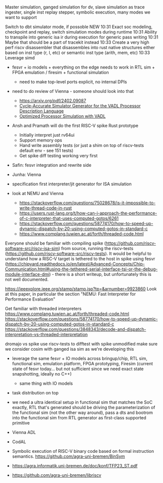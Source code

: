 
Master simulation, ganged simulation for dv, slave simulation as trace ingester, single inst replay stepper, symbolic execution, many modes we want to support

Switch to dbt simulator mode, if possoble
NEW
10:31
Exact soc modeling, checkpoint and replay, switch simulation modes during runtime
10:31
Ability to transpile into generic isa ir during execution for generic pass writing
10:31
Maybe that should be a part of tracekit instead
10:33
Create a very high perf riscv disassembler that disassembles into rust native structures either based on inst type (r, I, etc) or semantic inst type (arith, mem, etc)
10:33
Leverage simd

- fesvr + io models + everything on the edge needs to work in RTL sim + FPGA emulation / firesim + functional simulation
  - need to make top-level ports explicit, no internal DPIs
- need to do review of Vienna - someone should look into that
  - https://arxiv.org/pdf/2402.09087
  - [Cycle-Accurate Simulator Generator for the VADL Processor Description Language](https://repositum.tuwien.at/bitstream/20.500.12708/17053/1/Schuetzenhoefer%20Hermann%20-%202020%20-%20Cycle-Accurate%20simulator%20generator%20for%20the%20VADL...pdf)
  - [Optimized Processor Simulation with VADL](https://repositum.tuwien.at/bitstream/20.500.12708/157928/1/Mihaylov%20Hristo%20-%202023%20-%20Optimised%20Processor%20Simulation%20with%20VADL.pdf)

- Ansh and Pramath will do the first RISC-V spike Rust prototype
  - Initially interpret just rv64ui
  - Support memory ops
  - Hand write assembly tests (or just a shim on top of riscv-tests default env - see 151 tests)
  - Get spike diff testing working very first
- Safin: fesvr integration and rewrite side
- Junha: Vienna


- specification first interpreter/jit generator for ISA simulation
- look at NEMU and Vienna
  - https://stackoverflow.com/questions/75028678/is-it-impossible-to-write-thread-code-in-rust
  - https://users.rust-lang.org/t/how-can-i-approach-the-performance-of-c-interpreter-that-uses-computed-gotos/6261
  - https://stackoverflow.com/questions/58774170/how-to-speed-up-dynamic-dispatch-by-20-using-computed-gotos-in-standard-c
  - https://www.complang.tuwien.ac.at/forth/threaded-code.html

Everyone should be familiar with compiling spike (https://github.com/riscv-software-src/riscv-isa-sim) from source, running the riscv-tests (https://github.com/riscv-software-src/riscv-tests). It would be helpful to understand how a RISC-V target is tethered to the host in spike using fesvr (https://chipyard.readthedocs.io/en/latest/Advanced-Concepts/Chip-Communication.html#using-the-tethered-serial-interface-tsi-or-the-debug-module-interface-dmi) - there is a short writeup, but unfortunately this is not well documented.

https://ieeexplore.ieee.org/stamp/stamp.jsp?tp=&arnumber=9923860
Look at this paper, in particular the section "NEMU: Fast Interpreter for Performance Evaluation"

Get familiar with threaded interpreters
https://www.complang.tuwien.ac.at/forth/threaded-code.html
https://stackoverflow.com/questions/58774170/how-to-speed-up-dynamic-dispatch-by-20-using-computed-gotos-in-standard-c
https://stackoverflow.com/questions/3848343/decode-and-dispatch-interpretation-vs-threaded-interpretation

dromajo vs spike
use riscv-tests to difftest with spike unmodified
make sure we consider cosim with ganged isa sim as we're developing this
- leverage the same fesvr + IO models across bringup/chip, RTL sim, functional sim, emulation platform, FPGA prototyping, Firesim (current state of fesvr today... but not sufficient since we need exact state snapshotting, ideally no C++)
  - same thing with IO models
- task distribution on top
- we need a ultra identical setup in functional sim that matches the SoC exactly, RTL that's generated should be driving the parameterization of the functional sim (not the other way around), pass a dts and bootrom into the functional sim from RTL generator as first-class supported primitive

- Vienna ADL
- CodAL
- Symbolic execution of RISC-V binary code based on formal instruction semantics. https://github.com/agra-uni-bremen/BinSym
- https://agra.informatik.uni-bremen.de/doc/konf/TFP23_ST.pdf
- https://github.com/agra-uni-bremen/libriscv
